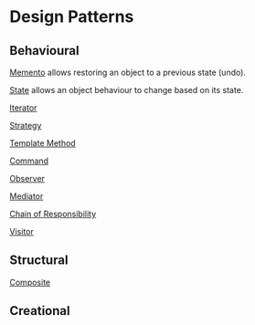 # Design Patterns

## Behavioural

[Memento](https://github.com/shamy1st/design-pattern-memento-java) allows restoring an object to a previous state (undo).

[State](https://github.com/shamy1st/design-pattern-state-java) allows an object behaviour to change based on its state.

[Iterator](https://github.com/shamy1st/design-pattern-iterator-java)

[Strategy](https://github.com/shamy1st/design-pattern-strategy-java)

[Template Method](https://github.com/shamy1st/design-pattern-template-java)

[Command](https://github.com/shamy1st/design-pattern-command-java)

[Observer](https://github.com/shamy1st/design-pattern-observer-java)

[Mediator](https://github.com/shamy1st/design-pattern-mediator-java)

[Chain of Responsibility](https://github.com/shamy1st/design-pattern-chain-of-responsibility-java)

[Visitor](https://github.com/shamy1st/design-pattern-visitor-java)

## Structural
[Composite](https://github.com/shamy1st/design-pattern-composite-java)

## Creational
